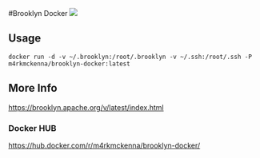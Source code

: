 #Brooklyn Docker
[![](https://images.microbadger.com/badges/image/m4rkmckenna/brooklyn-docker.svg)](https://microbadger.com/#/images/m4rkmckenna/brooklyn-docker "Get your own image badge on microbadger.com") 


## Usage
```
docker run -d -v ~/.brooklyn:/root/.brooklyn -v ~/.ssh:/root/.ssh -P m4rkmckenna/brooklyn-docker:latest
```
## More Info
https://brooklyn.apache.org/v/latest/index.html

### Docker HUB
https://hub.docker.com/r/m4rkmckenna/brooklyn-docker/
